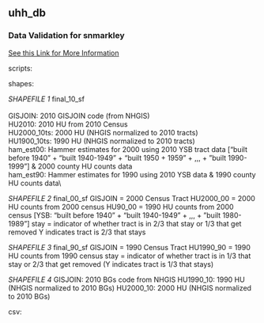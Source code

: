 ## uhh_db

### Data Validation for snmarkley
[See this Link for More Information](https://github.com/snmarkley1/HIST_HU_URB)


scripts:

shapes:

*SHAPEFILE 1*
final_10_sf\
<metadata>\
GISJOIN: 2010 GISJOIN code (from NHGIS)\
HU2010: 2010 HU from 2010 Census\
HU2000_10ts: 2000 HU (NHGIS normalized to 2010 tracts)\
HU1900_10ts: 1990 HU (NHGIS normalized to 2010 tracts)\
ham_est00: Hammer estimates for 2000 using 2010 YSB tract data [“built before 1940” + “built 1940-1949” + “built 1950 + 1959” + ,,, + ”built 1990-1999”] & 2000 county HU counts data\
ham_est90: Hammer estimates for 1990 using 2010 YSB data & 1990 county HU counts data\

*SHAPEFILE 2*
final_00_sf 
<metadata>
GISJOIN = 2000 Census Tract
HU2000_00 = 2000 HU counts from 2000 census
HU90_00 = 1990 HU counts from 2000 census [YSB: “built before 1940” + “built 1940-1949” + ,,, + ”built 1980-1989”]
stay = indicator of whether tract is in 2/3 that stay or 1/3 that get removed
Y indicates tract is 2/3 that stays


*SHAPEFILE 3*
final_90_sf
<metadata>
GISJOIN = 1990 Census Tract
HU1990_90 = 1990 HU counts from 1990 census
stay = indicator of whether tract is in 1/3 that stay or 2/3 that get removed (Y indicates tract is 1/3 that stays)
           

*SHAPEFILE 4*
<metadata>
GISJOIN: 2010 BGs code from NHGIS
HU1990_10: 1990 HU (NHGIS normalized to 2010 BGs)
HU2000_10: 2000 HU (NHGIS normalized to 2010 BGs)


csv: 